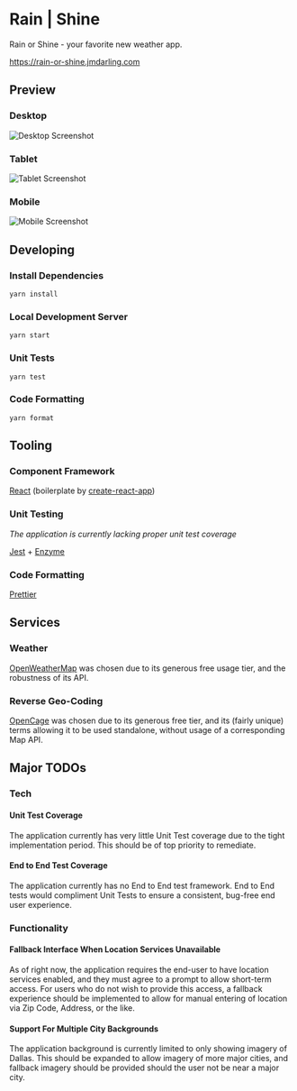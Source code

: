 # Rain | Shine
Rain or Shine - your favorite new weather app.

https://rain-or-shine.jmdarling.com

## Preview
### Desktop
![Desktop Screenshot](./readme-resources/desktop.png)

### Tablet
![Tablet Screenshot](./readme-resources/tablet.png)

### Mobile
![Mobile Screenshot](./readme-resources/mobile.png)


## Developing
### Install Dependencies
```shell
yarn install
```

### Local Development Server
```shell
yarn start
```

### Unit Tests
```shell
yarn test
```

### Code Formatting
```shell
yarn format
```

## Tooling
### Component Framework
[React](https://www.npmjs.com/package/react) (boilerplate by [create-react-app](https://www.npmjs.com/package/create-react-app))

### Unit Testing
_The application is currently lacking proper unit test coverage_

[Jest](https://www.npmjs.com/package/jest) + [Enzyme](https://www.npmjs.com/package/enzyme)

### Code Formatting
[Prettier](https://www.npmjs.com/package/prettier)

## Services
### Weather
[OpenWeatherMap](https://openweathermap.org/) was chosen due to its generous free usage tier, and the robustness of its API.

### Reverse Geo-Coding
[OpenCage](https://opencagedata.com/) was chosen due to its generous free tier, and its (fairly unique) terms allowing it to be used standalone, without usage of a corresponding Map API.

## Major TODOs
### Tech
#### Unit Test Coverage
The application currently has very little Unit Test coverage due to the tight implementation period. This should be of top priority to remediate.

#### End to End Test Coverage
The application currently has no End to End test framework. End to End tests would compliment Unit Tests to ensure a consistent, bug-free end user experience.

### Functionality
#### Fallback Interface When Location Services Unavailable
As of right now, the application requires the end-user to have location services enabled, and they must agree to a prompt to allow short-term access. For users who do not wish to provide this access, a fallback experience should be implemented to allow for manual entering of location via Zip Code, Address, or the like.

#### Support For Multiple City Backgrounds
The application background is currently limited to only showing imagery of Dallas. This should be expanded to allow imagery of more major cities, and fallback imagery should be provided should the user not be near a major city.
